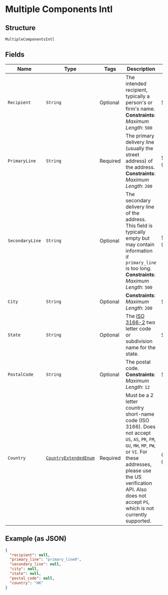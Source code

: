 
# Multiple Components Intl

## Structure

`MultipleComponentsIntl`

## Fields

| Name | Type | Tags | Description | Getter | Setter |
|  --- | --- | --- | --- | --- | --- |
| `Recipient` | `String` | Optional | The intended recipient, typically a person's or firm's name.<br>**Constraints**: *Maximum Length*: `500` | String getRecipient() | setRecipient(String recipient) |
| `PrimaryLine` | `String` | Required | The primary delivery line (usually the street address) of the address.<br>**Constraints**: *Maximum Length*: `200` | String getPrimaryLine() | setPrimaryLine(String primaryLine) |
| `SecondaryLine` | `String` | Optional | The secondary delivery line of the address. This field is typically empty but may contain information if `primary_line` is too long.<br>**Constraints**: *Maximum Length*: `500` | String getSecondaryLine() | setSecondaryLine(String secondaryLine) |
| `City` | `String` | Optional | **Constraints**: *Maximum Length*: `200` | String getCity() | setCity(String city) |
| `State` | `String` | Optional | The [ISO 3166-2](https://en.wikipedia.org/wiki/ISO_3166-2) two letter code or subdivision name for the state. | String getState() | setState(String state) |
| `PostalCode` | `String` | Optional | The postal code.<br>**Constraints**: *Maximum Length*: `12` | String getPostalCode() | setPostalCode(String postalCode) |
| `Country` | [`CountryExtendedEnum`](/doc/models/country-extended-enum.md) | Required | Must be a 2 letter country short-name code (ISO 3166). Does not accept `US`, `AS`, `PR`, `FM`, `GU`, `MH`, `MP`, `PW`, or `VI`. For these addresses, please use the US verification API. Also does not accept `PS`, which is not currently supported. | CountryExtendedEnum getCountry() | setCountry(CountryExtendedEnum country) |

## Example (as JSON)

```json
{
  "recipient": null,
  "primary_line": "primary_line0",
  "secondary_line": null,
  "city": null,
  "state": null,
  "postal_code": null,
  "country": "HK"
}
```

